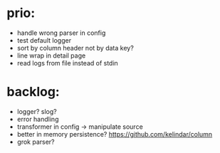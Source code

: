 # prio:

- handle wrong parser in config
- test default logger
- sort by column header not by data key?
- line wrap in detail page
- read logs from file instead of stdin

# backlog:

- logger? slog?
- error handling
- transformer in config -> manipulate source
- better in memory persistence? https://github.com/kelindar/column
- grok parser?

